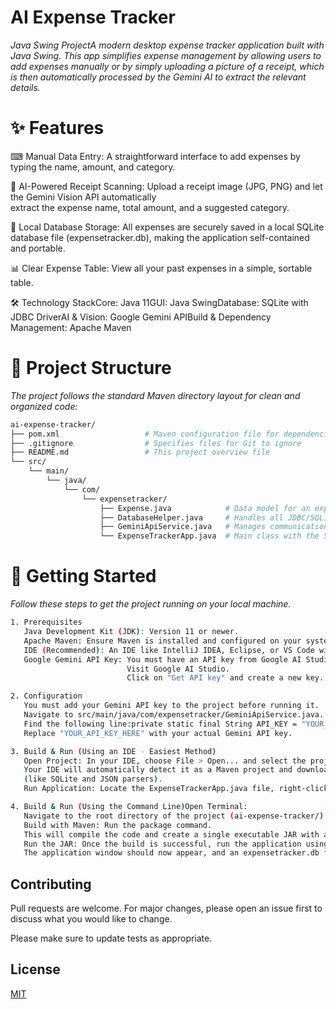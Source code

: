 # AI Expense Tracker
*Java Swing ProjectA modern desktop expense tracker application built with Java Swing. This app simplifies expense management by allowing users to add expenses manually or by simply uploading a picture of a receipt, which is then automatically processed by the Gemini AI to extract the relevant details.*

# ✨ Features

⌨ Manual Data Entry: A straightforward interface to add expenses by typing the name, amount, and category.

🤖 AI-Powered Receipt Scanning: Upload a receipt image (JPG, PNG) and let the Gemini Vision API automatically  
extract the expense name, total amount, and a suggested category.

📁 Local Database Storage: All expenses are securely saved in a local SQLite database file (expensetracker.db), making the application self-contained and portable.

📊 Clear Expense Table: View all your past expenses in a simple, sortable table.

🛠️ Technology StackCore: Java 11GUI: Java SwingDatabase: SQLite with JDBC DriverAI & Vision: Google Gemini APIBuild & Dependency Management: Apache Maven

# 📂 Project Structure

*The project follows the standard Maven directory layout for clean and organized code:*
```bash
ai-expense-tracker/
├── pom.xml                   # Maven configuration file for dependencies
├── .gitignore                # Specifies files for Git to ignore
├── README.md                 # This project overview file
└── src/
    └── main/
        └── java/
            └── com/
                └── expensetracker/
                    ├── Expense.java            # Data model for an expense
                    ├── DatabaseHelper.java     # Handles all JDBC/SQLite operations
                    ├── GeminiApiService.java   # Manages communication with Gemini API
                    └── ExpenseTrackerApp.java  # Main class with the Swing GUI
```
# 🚀 Getting Started

*Follow these steps to get the project running on your local machine.*
```bash
1. Prerequisites
   Java Development Kit (JDK): Version 11 or newer.
   Apache Maven: Ensure Maven is installed and configured on your system to manage dependencies.
   IDE (Recommended): An IDE like IntelliJ IDEA, Eclipse, or VS Code with Java support.
   Google Gemini API Key: You must have an API key from Google AI Studio.
                          Visit Google AI Studio.
                          Click on "Get API key" and create a new key.

2. Configuration
   You must add your Gemini API key to the project before running it.  
   Navigate to src/main/java/com/expensetracker/GeminiApiService.java.
   Find the following line:private static final String API_KEY = "YOUR_API_KEY_HERE";
   Replace "YOUR_API_KEY_HERE" with your actual Gemini API key.

3. Build & Run (Using an IDE - Easiest Method)
   Open Project: In your IDE, choose File > Open... and select the project pom.xml file. 
   Your IDE will automatically detect it as a Maven project and download the necessary dependencies 
   (like SQLite and JSON parsers).
   Run Application: Locate the ExpenseTrackerApp.java file, right-click it, and select "Run".

4. Build & Run (Using the Command Line)Open Terminal: 
   Navigate to the root directory of the project (ai-expense-tracker/).
   Build with Maven: Run the package command. 
   This will compile the code and create a single executable JAR with all dependencies included.mvn clean package
   Run the JAR: Once the build is successful, run the application using the following command:java -jar target/ai-expense-tracker-1.0.0-jar-with-dependencies.jar
   The application window should now appear, and an expensetracker.db file will be created in the root directory on the first run.
```
## Contributing

Pull requests are welcome. For major changes, please open an issue first
to discuss what you would like to change.

Please make sure to update tests as appropriate.

## License

[MIT](https://choosealicense.com/licenses/mit/)
